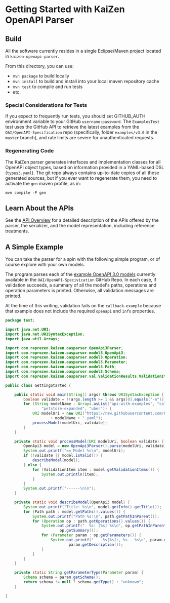 # Getting Started with KaiZen OpenAPI Parser

## Build

All the software currently resides in a single Eclipse/Maven project
located in `kaizen-openapi-parser`.

From this directory, you can use:
* `mvn package` to build locally
* `mvn install` to build and install into your local maven repository
  cache
* `mvn test` to compile and run tests
* etc.

### Special Considerations for Tests

If you expect to frequently run tests, you should set GITHUB_AUTH
environment variable to your GitHub `username:password`. The
`ExamplesTest` test uses the GitHub API to retrieve the latest
examples from the `OAI/OpenAPI-Specification` repo (specifically,
folder `examples/v3.0` in the `master` branch), and rate limits are
severe for unauthenticated requests.

### Regenerating Code

The KaiZen parser generates interfaces and implementation classes for
all OpenAPI object types, based on information provided in a
YAML-based DSL (`types3.yaml`). The git repo always contains
up-to-date copies of all these generated sources, but if you ever want
to regenerate them, you need to activate the `gen` maven profile, as
in:

```
mvn compile -P gen
```

## Learn About the APIs

See the [API Overview](API-Overview.md) for a detailed description of
the APIs offered by the parser, the serializer, and the model
representation, including reference treatments.

## A Simple Example

You can take the parser for a spin with the following simple program,
or of course explore with your own models.

The program parses each of the
[example OpenAPI 3.0 models](https://github.com/OAI/OpenAPI-Specification/tree/dm/implementation/examples/v3.0)
currently available in the `OAI/OpenAPI-Specivication` GitHub Repo. In
each case, if validation succeeds, a summary of all the model's paths,
operations and operation parameters is printed. Otherwise, all
validation messages are printed.

At the time of this writing, validation fails on the
`callback-example` because that example does not include the required
`openapi` and `info` properties.

```java
package test;

import java.net.URI;
import java.net.URISyntaxException;
import java.util.Arrays;

import com.reprezen.kaizen.oasparser.OpenApi3Parser;
import com.reprezen.kaizen.oasparser.model3.OpenApi3;
import com.reprezen.kaizen.oasparser.model3.Operation;
import com.reprezen.kaizen.oasparser.model3.Parameter;
import com.reprezen.kaizen.oasparser.model3.Path;
import com.reprezen.kaizen.oasparser.model3.Schema;
import com.reprezen.kaizen.oasparser.val.ValidationResults.ValidationItem;

public class GettingStarted {

	public static void main(String[] args) throws URISyntaxException {
		boolean validate = !(args.length >= 1 && args[0].equals("-n"));
		for (String modelName : Arrays.asList("api-with-examples", "callback-example", "link-example", "petstore",
				"petstore-expanded", "uber")) {
			URI modelUri = new URI("https://raw.githubusercontent.com/OAI/OpenAPI-Specification/master/examples/v3.0/"
					+ modelName + ".yaml");
			processModel(modelUri, validate);
		}
	}

	private static void processModel(URI modelUri, boolean validate) {
		OpenApi3 model = new OpenApi3Parser().parse(modelUri, validate);
		System.out.printf("== Model %s\n", modelUri);
		if (!validate || model.isValid()) {
			describeModel(model);
		} else {
			for (ValidationItem item : model.getValidationItems()) {
				System.out.println(item);
			}
		}
		System.out.printf("------\n\n");
	}

	private static void describeModel(OpenApi3 model) {
		System.out.printf("Title: %s\n", model.getInfo().getTitle());
		for (Path path : model.getPaths().values()) {
			System.out.printf("Path %s:\n", path.getPathInParent());
			for (Operation op : path.getOperations().values()) {
				System.out.printf("  %s: [%s] %s\n", op.getPathInParent().toUpperCase(), op.getOperationId(),
						op.getSummary());
				for (Parameter param : op.getParameters()) {
					System.out.printf("    %s[%s]:, %s - %s\n", param.getName(), param.getIn(), getParameterType(param),
							param.getDescription());
				}
			}
		}
	}

	private static String getParameterType(Parameter param) {
		Schema schema = param.getSchema();
		return schema != null ? schema.getType() : "unknown";
	}

}
```
